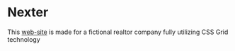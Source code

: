 # Nexter
This [web-site](https://nexter-limon4ikas.netlify.app/) is made for a fictional realtor company fully utilizing CSS Grid technology
